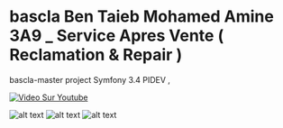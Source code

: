 # bascla Ben Taieb Mohamed Amine 3A9 _ Service Apres Vente ( Reclamation & Repair )

bascla-master project Symfony 3.4 PIDEV ,  


[![Video Sur Youtube](https://i9.ytimg.com/vi/Jb3sVXBKV0A/mq1.jpg)](https://www.youtube.com/watch?v=Jb3sVXBKV0A&t=165s)



![alt text](https://i.imgur.com/6g3aM7K.png)
![alt text](https://i.imgur.com/wxJbwja.png)
![alt text](https://i.imgur.com/J88fqxf.png)
